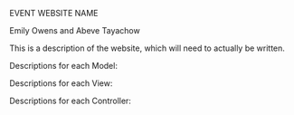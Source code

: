 EVENT WEBSITE NAME

Emily Owens and Abeve Tayachow

This is a description of the website, which will need to actually be written.

Descriptions for each Model:


Descriptions for each View:


Descriptions for each Controller: